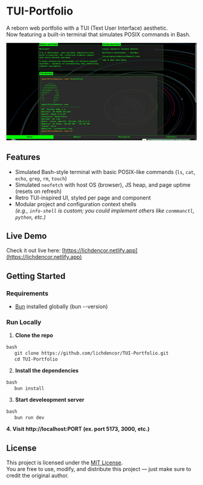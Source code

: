 # TUI-Portfolio

A reborn web portfolio with a TUI (Text User Interface) aesthetic.  
Now featuring a built-in terminal that simulates POSIX commands in Bash.

![screenshot](./public/images/web-portfolio.jpeg)

## Features

- Simulated Bash-style terminal with basic POSIX-like commands (`ls`, `cat`, `echo`, `grep`, `rm`, `touch`)
- Simulated `neofetch` with host OS (browser), JS heap, and page uptime (resets on refresh)
- Retro TUI-inspired UI, styled per page and component
- Modular project and configuration context shells  
  _(e.g., `info-shell` is custom; you could implement others like `conmmanctl`, `python`, etc.)_


## Live Demo

Check it out live here: [https://lichdencor.netlify.app](https://lichdencor.netlify.app)

## Getting Started

### Requirements

- [Bun](https://bun.sh/) installed globally (bun --version)

### Run Locally

1. **Clone the repo**

```
bash
   git clone https://github.com/lichdencor/TUI-Portfolio.git
   cd TUI-Portfolio
```
   
2. **Install the dependencies**
```   
bash
   bun install
```
   
3. **Start develeopment server**

```
bash
   bun run dev
```

**4. Visit  http://localhost:PORT (ex. port 5173, 3000, etc.)**



## License

This project is licensed under the [MIT License](./LICENSE).  
You are free to use, modify, and distribute this project — just make sure to credit the original author.

